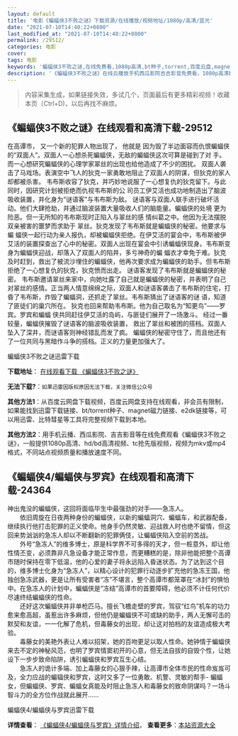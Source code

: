 ```yaml
---
layout: default
title: '电影《蝙蝠侠3不败之谜》下载资源/在线播放/视频地址/1080p/高清/蓝光'
date: "2021-07-10T14:40:22+0800"
last_modified_at: "2021-07-10T14:40:22+0800"
permalink: /29512/
categories: 电影
cover:
tags: 电影
keywords: '蝙蝠侠3不败之谜,在线免费看,1080p高清,bt种子,torrent,百度云盘,magnet,磁力链,迅雷下载资源'
description: '《蝙蝠侠3不败之谜》在线云播放手机西瓜影院吉吉影音免费看，1080p高清bd/hd未删减完整版和tc抢先枪版，mkv/mp4格式，附带bt/torrent种子、magnet/磁力链、百度云盘、网盘资源迅雷下载链接'
---
```


>内容采集生成，如果链接失效，多试几个，页面最后有更多精彩视频！收藏本页（Ctrl+D)，以后再找不麻烦。


## 《蝙蝠侠3不败之谜》在线观看和高清下载-29512

在高谭市， 又一个新的犯罪人物出现了， 他就是 因为毁了半边面容而仇恨蝙蝠侠的&ldquo;双面人&rdquo;。双面人一心想杀死蝙蝠侠，无敌的蝙蝠侠这次可算是碰到了对 手。而一心想研究蝙蝠侠的心理学家翠丝的出现也给他造成了不少的困扰。 双面人袭击了马戏场。表演空中飞人的狄克一家勇敢地阻止了双面人的阴谋，但狄克的家人却都被杀害。 韦布斯收容了狄克，并巧妙地说服了一心想复仇的狄克留下。与此同时，因研究计划被拒绝而仇视韦布斯的公 司员工伊艾活也成功地制造出了脑波吸收装置，并化身为“谜语客&rdquo;与韦布斯为敌。 谜语客与双面人联手进行破坏活动。他们大肆抢劫，并通过脑波装置大量吸收人们的脑能量。蝙蝠侠的处境 更为险恶。但一无所知的韦布斯现时正陷入与翠丝的感 情纠葛之中。他因为无法摆脱双亲被害的噩梦而求助于 翠丝。狄克发现了韦布斯就是蝙蝠侠的秘密。他要求与蝙 蝠侠一起行动为亲人报仇，却被蝙蝠侠拒绝。在伊艾活的宴会中，韦布斯被伊艾活的装置探查出了心中的秘密。双面人出现在宴会中引诱蝙蝠侠现身。韦布斯变身为蝙蝠侠迎战，却落入了双面人的陷井，多亏神奇的蝙 蝠衣才幸免于难。狄克及时赶到，救出了被流沙埋住的蝙蝠侠，他再次要求成为蝙蝠侠的助手。但韦布斯拒绝了一心想复仇的狄克，狄克愤而出走。 谜语客发现了韦布斯就是蝙蝠侠的秘密。 韦布斯邀请翠丝来家中，向她吐露了自己就是蝙蝠侠的秘密，并表明了自己对翠丝的感情。正当两人情意绵绵之际，双面人和谜语客袭击了韦布斯的住宅，打昏了韦布斯，炸毁了蝙蝠洞，还抓走了翠丝。韦布斯猜出了谜语客的谜 语，知道了匪徒们的巢穴所在。 狄克也回来帮助韦布斯。他为自己取名为“知更鸟&rdquo;——罗宾。罗宾和蝙蝠 侠共同赶往伊艾活的岛屿，与匪徒们展开了一场激斗。 经过一番较量，蝙蝠侠摧毁了谜语客的脑波吸收装置， 救出了翠丝和被困的搭档。双面人坠入了深井，而谜语客则神经错乱而发了疯。 蝙蝠侠的秘密守住了，而且他还有了一位共同与黑暗作斗争的搭档。正义的力量更加强大了。


蝙蝠侠3不败之谜迅雷下载

**下载地址**： [在线观看下载 《蝙蝠侠3不败之谜》](https://www.993dy.com//vod-detail-id-19157.html) 


**无法下载?**：`如果迅雷因版权原因无法下载，关注微信公众号 `

**其他方法1**：从百度云网盘下载视频，百度云网盘支持在线观看，非会员有限制，如果能找到迅雷下载链接、bt/torrent种子、magnet磁力链接、e2dk链接等，可以用迅雷、比特彗星等工具将完整视频下载到本地。

**其他方法2**：用手机云播、西瓜影院、吉吉影音等在线免费观看《蝙蝠侠3不败之谜》，一般提供1080p高清、hd/bd高清视频、tc抢先版视频，视频为mkv或mp4格式，不同站点视频质量和播放速度不同。


## 《蝙蝠侠4/蝙蝠侠与罗宾》在线观看和高清下载-24364

神出鬼没的蝙蝠侠，这回将面临毕生中最强劲的对手&mdash;—急冻人。<br />　　依旧周旋在日夜两种身份的蝙蝠侠，以新的蝙蝠洞穴、蝙蝠车，和武器配备，继续执行他打击犯罪的正义使命。他身手仍然灵敏、迎战救人时也绝不留情，但这回来势汹汹的急冻人却以不断翻新的犯罪俩伎，让蝙蝠侠陷入空前的苦战。<br />　　外号“急冻人&rdquo;的维多博士，原是科学界不可多得的天才，但一桩意外，却让他性情丕变，必须靠非凡急设备才能正常作息，而更糟糕的是，除非他能把整个高谭市随时保持在零下低温，他的心爱的妻子将永远陷入昏迷状态。为了达到这个目的，维多博士化身为&ldquo;急冻人&rdquo;，以精心设计的犯罪行动逐步扩充他的急冻王国，他独创急冻武器，更是让所有受害者&ldquo;冻&rdquo;不堪言，整个高谭市都笼罩在“冰封”的惧怕中。在急冻人的计划中，蝙蝠侠是“冻结”高谭市的首要障碍，他必须不计任何代价尽速终结蝙蝠侠的性命。<br />　　还好这次蝙蝠侠并非单枪匹马。擅长飞檐走壁的罗宾，驾驭&ldquo;红鸟”机车的功力愈来愈高超，虽惹出许多麻烦，但他仍是蝙蝠侠不可或缺的助手，两人无懈可击的默契和友谊，一一化解了危机，但毒藤女的出现，却让这对拍档的友谊造成极大考验。<br />　　毒藤女的美艳外表让人难以招架，她的百吻更足以取人性命。她钟情于蝙蝠侠来去不定的神秘风范，也明了罗宾情窦初开的心意，但无法自拔的自毁个性，让她设下一步步致命陷阱，诱引蝙蝠侠和罗宾互生心结。<br />　　急冻人的诡计多端、加上毒藤女的心狠手辣，让高谭市全体市民的性命岌岌可及，全力应战的蝙辐侠和罗宾，这时又多了一位勇敢、机警、灵敏的帮手- 蝙蝠女，但蝙蝠侠、罗宾、蝙蝠女真能及时阻止急冻人和毒藤女的致命阴谋吗？一场斗智斗力的全方位作战就此展开……


蝙蝠侠4/蝙蝠侠与罗宾迅雷下载

**详情查看**： [《蝙蝠侠4/蝙蝠侠与罗宾》详情介绍](/movie/24364/)， **查看更多**：[本站资源大全](/movie/t/all/)

